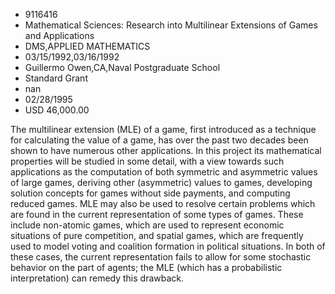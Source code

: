 
* 9116416
* Mathematical Sciences: Research into Multilinear Extensions of Games and Applications
* DMS,APPLIED MATHEMATICS
* 03/15/1992,03/16/1992
* Guillermo Owen,CA,Naval Postgraduate School
* Standard Grant
* nan
* 02/28/1995
* USD 46,000.00

The multilinear extension (MLE) of a game, first introduced as a technique for
calculating the value of a game, has over the past two decades been shown to
have numerous other applications. In this project its mathematical properties
will be studied in some detail, with a view towards such applications as the
computation of both symmetric and asymmetric values of large games, deriving
other (asymmetric) values to games, developing solution concepts for games
without side payments, and computing reduced games. MLE may also be used to
resolve certain problems which are found in the current representation of some
types of games. These include non-atomic games, which are used to represent
economic situations of pure competition, and spatial games, which are frequently
used to model voting and coalition formation in political situations. In both of
these cases, the current representation fails to allow for some stochastic
behavior on the part of agents; the MLE (which has a probabilistic
interpretation) can remedy this drawback.
